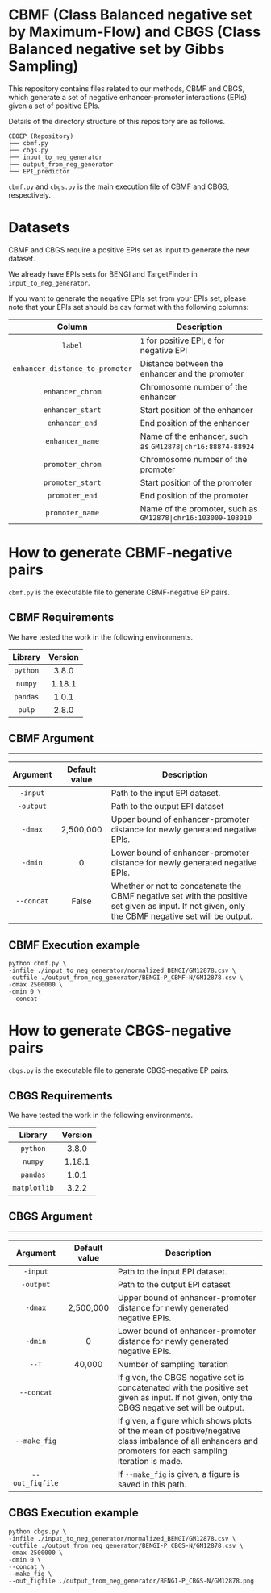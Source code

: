 # CBMF (Class Balanced negative set by Maximum-Flow) and CBGS (Class Balanced negative set by Gibbs Sampling)

This repository contains files related to our methods, CBMF and CBGS, which generate a set of negative enhancer-promoter interactions (EPIs) given a set of positive EPIs. 

Details of the directory structure of this repository are as follows.

```
CBOEP (Repository)
├── cbmf.py
├── cbgs.py
├── input_to_neg_generator
├── output_from_neg_generator
└── EPI_predictor
```
`cbmf.py` and `cbgs.py` is the main execution file of CBMF and CBGS, respectively.



# Datasets
CBMF and CBGS require a positive EPIs set as input to generate the new dataset.

We already have EPIs sets for BENGI and TargetFinder in ```input_to_neg_generator```.

If you want to generate the negative EPIs set from your EPIs set,
please note that your EPIs set should be csv format with the following columns:

| Column | Description |
| :---: | --- |
| ```label``` | ```1``` for positive EPI, ```0``` for negative EPI |
| ```enhancer_distance_to_promoter``` | Distance between the enhancer and the promoter |
| ```enhancer_chrom``` | Chromosome number of the enhancer |
| ```enhancer_start``` | Start position of the enhancer |
| ```enhancer_end``` | End position of the enhancer |
| ```enhancer_name``` | Name of the enhancer, such as `GM12878\|chr16:88874-88924` |
| ```promoter_chrom``` | Chromosome number of the promoter |
| ```promoter_start``` | Start position of the promoter |
| ```promoter_end``` | End position of the promoter |
| ```promoter_name``` | Name of the promoter, such as `GM12878\|chr16:103009-103010`|

# How to generate **CBMF**-negative pairs
`cbmf.py` is the executable file to generate CBMF-negative EP pairs. 


## CBMF Requirements
We have tested the work in the following environments.

| Library | Version |
| :---: | :---: |
|```python```|3.8.0|
| ```numpy``` |1.18.1|
| ```pandas``` |1.0.1|
| ```pulp``` | 2.8.0 |


## CBMF Argument
---

| Argument | Default value | Description |
| :---: | :---: | ---- |
| ```-input``` ||Path to the input EPI dataset.|
| ```-output``` ||Path to the output EPI dataset|
| ```-dmax``` |2,500,000|Upper bound of enhancer-promoter distance for newly generated negative EPIs.|
| ```-dmin``` |0|Lower bound of enhancer-promoter distance for newly generated negative EPIs.|
| ```--concat``` |False|Whether or not to concatenate the CBMF negative set with the positive set given as input. If not given, only the CBMF negative set will be output.|



## CBMF Execution example
```  
python cbmf.py \
-infile ./input_to_neg_generator/normalized_BENGI/GM12878.csv \
-outfile ./output_from_neg_generator/BENGI-P_CBMF-N/GM12878.csv \
-dmax 2500000 \
-dmin 0 \
--concat
```




# How to generate **CBGS**-negative pairs

`cbgs.py` is the executable file to generate CBGS-negative EP pairs. 

## CBGS Requirements

We have tested the work in the following environments.

| Library | Version |
| :---: | :---: |
|```python```|3.8.0|
| ```numpy``` |1.18.1|
| ```pandas``` |1.0.1|
| ```matplotlib``` | 3.2.2 |

## CBGS Argument
---

| Argument | Default value | Description |
| :---: | :---: | ---- |
| ```-input``` ||Path to the input EPI dataset.|
| ```-output``` ||Path to the output EPI dataset|
| ```-dmax``` |2,500,000|Upper bound of enhancer-promoter distance for newly generated negative EPIs.|
| ```-dmin``` |0|Lower bound of enhancer-promoter distance for newly generated negative EPIs.|
|```--T```|40,000|Number of sampling iteration|
| ```--concat``` ||If given, the CBGS negative set is concatenated with the positive set given as input. If not given, only the CBGS negative set will be output.|
|```--make_fig```||If given, a figure which shows plots of the mean of positive/negative class imbalance of all enhancers and promoters for each sampling iteration is made.|
|```--out_figfile```||If ```--make_fig``` is given, a figure is saved in this path.|


## CBGS Execution example
```  
python cbgs.py \
-infile ./input_to_neg_generator/normalized_BENGI/GM12878.csv \
-outfile ./output_from_neg_generator/BENGI-P_CBGS-N/GM12878.csv \
-dmax 2500000 \
-dmin 0 \
--concat \
--make_fig \
--out_figfile ./output_from_neg_generator/BENGI-P_CBGS-N/GM12878.png
```







